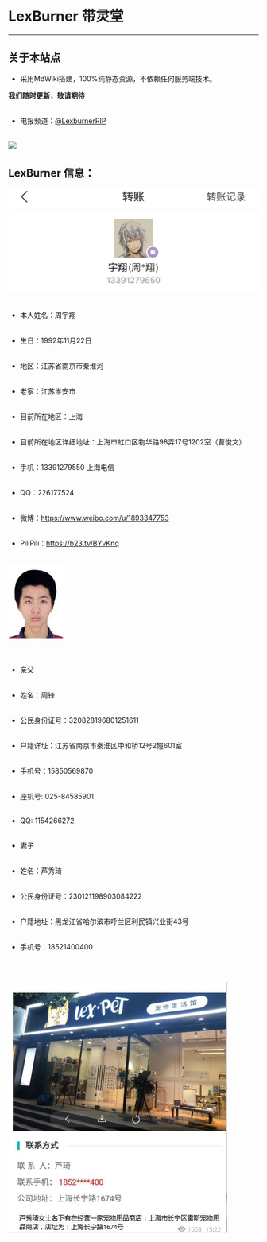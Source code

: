# LexBurner 带灵堂

------------------------------------------------------------------------------------------------

## 关于本站点

* 采用MdWiki搭建，100%纯静态资源，不依赖任何服务端技术。<br>

**我们随时更新，敬请期待**<br><br>

* 电报频道：[@LexburnerRIP](https://t.me/LexburnerRIP)<br><br>


![](http://ghproxy.com/https://github.com/Xiaozhan-sb/lexburner.rip/raw/main/assets/img/5.jpg)

## LexBurner 信息：

![](0.jpg)<br><br>

* 本人姓名：周宇翔<br><br>

* 生日：1992年11月22日<br><br>

* 地区：江苏省南京市秦淮河<br><br>

* 老家：江苏淮安市<br><br>

* 目前所在地区：上海<br><br>

* 目前所在地区详细地址：上海市虹口区物华路98弄17号1202室（曹俊文）<br><br>

* 手机：13391279550 上海电信<br><br>

* QQ：226177524<br><br>

* 微博：https://www.weibo.com/u/1893347753<br><br>

* PiliPili：https://b23.tv/BYvKnq <br><br>

![](1.jpg)<br><br><br>

*  亲父<br><br>

* 姓名：周锋<br><br>

* 公民身份证号：320828196801251611<br><br>

* 户籍详址：江苏省南京市秦淮区中和桥12号2幢601室<br><br>

* 手机号：15850569870<br><br>

* 座机号: 025-84585901<br><br>

* QQ: 1154266272<br><br>


*  妻子<br><br>

* 姓名：芦秀琦<br><br>

* 公民身份证号：230121198903084222<br><br>

* 户籍地址：黑龙江省哈尔滨市呼兰区利民镇兴业街43号<br><br>

* 手机号：18521400400<br><br>

<br>

![宠物店](2.JPG)<br>

